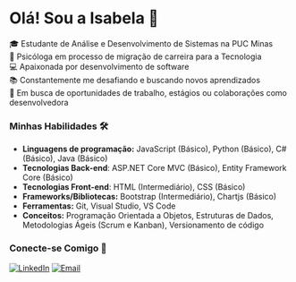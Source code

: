 # Olá! Sou a Isabela 👋

🎓 Estudante de Análise e Desenvolvimento de Sistemas na PUC Minas <br>
👣 Psicóloga em processo de migração de carreira para a Tecnologia <br>
💻 Apaixonada por desenvolvimento de software <br>
📚 Constantemente me desafiando e buscando novos aprendizados <br>
🔎 Em busca de oportunidades de trabalho, estágios ou colaborações como desenvolvedora <br>

### Minhas Habilidades 🛠️

* **Linguagens de programação:** JavaScript (Básico), Python (Básico), C# (Básico), Java (Básico)
* **Tecnologias Back-end**: ASP.NET Core MVC (Básico), Entity Framework Core (Básico)
* **Tecnologias Front-end**: HTML (Intermediário), CSS (Básico)
* **Frameworks/Bibliotecas:** Bootstrap (Intermediário), Chartjs (Básico)
* **Ferramentas:** Git, Visual Studio, VS Code
* **Conceitos:** Programação Orientada a Objetos, Estruturas de Dados, Metodologias Ágeis (Scrum e Kanban), Versionamento de código 

### Conecte-se Comigo 🤝


[![LinkedIn](https://img.shields.io/badge/linkedin-%230077B5.svg?style=for-the-badge&logoColor=white)](https://www.linkedin.com/in/isabela-borgs/)
[![Email](https://img.shields.io/badge/Gmail-D14836?style=for-the-badge&logo=gmail&logoColor=white)](mailto:isabelaborg@outlook.com)
